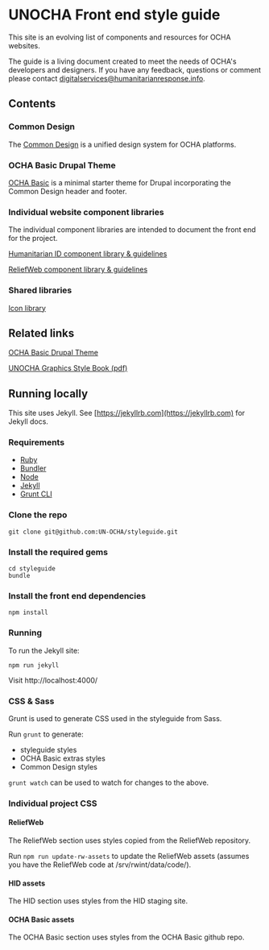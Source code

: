 # UNOCHA Front end style guide

This site is an evolving list of components and resources for OCHA websites.

The guide is a living document created to meet the needs of OCHA's developers and designers. If you have any feedback, questions or comment please contact digitalservices@humanitarianresponse.info.

## Contents

### Common Design

The [Common Design](https://un-ocha.github.io/styleguide/common-design) is a unified design system for OCHA platforms.

### OCHA Basic Drupal Theme

[OCHA Basic](https://un-ocha.github.io/styleguide/ocha) is a minimal starter theme for Drupal incorporating the Common Design header and footer.

### Individual website component libraries

The individual component libraries are intended to document the front end for the project.

[Humanitarian ID component library & guidelines](https://un-ocha.github.io/styleguide/hid)

[ReliefWeb component library & guidelines](https://un-ocha.github.io/styleguide/reliefweb)

### Shared libraries

[Icon library](https://un-ocha.github.io/styleguide/icons)

## Related links

[OCHA Basic Drupal Theme](https://github.com/UN-OCHA/ocha_basic)

[UNOCHA Graphics Style Book (pdf)](https://www.unocha.org/sites/unocha/files/dms/Documents/GraphicsStyleBook_for_public.pdf)

## Running locally

This site uses Jekyll. See [https://jekyllrb.com](https://jekyllrb.com) for Jekyll docs.

### Requirements

* [Ruby](https://www.ruby-lang.org/en/)
* [Bundler](http://bundler.io/)
* [Node](https://nodejs.org/)
* [Jekyll](https://jekyllrb.com)
* [Grunt CLI](https://gruntjs.com/getting-started)

### Clone the repo

```
git clone git@github.com:UN-OCHA/styleguide.git
```

### Install the required gems

```
cd styleguide
bundle
```

### Install the front end dependencies

```
npm install
```

### Running

To run the Jekyll site:

```
npm run jekyll
```

Visit http://localhost:4000/

### CSS & Sass

Grunt is used to generate CSS used in the styleguide from Sass.

Run `grunt` to generate:

* styleguide styles
* OCHA Basic extras styles
* Common Design styles

`grunt watch` can be used to watch for changes to the above.

### Individual project CSS

#### ReliefWeb

The ReliefWeb section uses styles copied from the ReliefWeb repository.

Run `npm run update-rw-assets` to update the ReliefWeb assets (assumes you have the ReliefWeb code at /srv/rwint/data/code/).

#### HID assets

The HID section uses styles from the HID staging site.

#### OCHA Basic assets

The OCHA Basic section uses styles from the OCHA Basic github repo.
